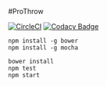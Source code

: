 #ProThrow

[![CircleCI](https://circleci.com/gh/TeamMacLean/proThrow.svg?style=svg)](https://circleci.com/gh/TeamMacLean/proThrow)
[![Codacy Badge](https://api.codacy.com/project/badge/Grade/66df9dd8d9cd44f397641c9d26d2bd60)](https://www.codacy.com/app/wookoouk/proThrow?utm_source=github.com&amp;utm_medium=referral&amp;utm_content=TeamMacLean/proThrow&amp;utm_campaign=Badge_Grade)

```
npm install -g bower
npm install -g mocha
```


```
bower install
npm test
npm start
```